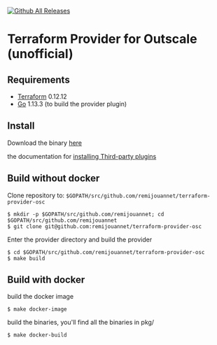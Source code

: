 [![Github All Releases](https://img.shields.io/github/downloads/remijouannet/terraform-provider-osc/total.svg)]()

Terraform Provider for Outscale (unofficial)
==================


Requirements
------------

-   [Terraform](https://www.terraform.io/downloads.html) 0.12.12 
-   [Go](https://golang.org/doc/install) 1.13.3 (to build the provider plugin)

Install
---------------------

Download the binary [here](https://github.com/remijouannet/terraform-provider-osc/releases)

the documentation for [installing Third-party plugins](https://www.terraform.io/docs/plugins/basics.html#installing-plugins)

Build without docker
---------------------

Clone repository to: `$GOPATH/src/github.com/remijouannet/terraform-provider-osc`

```
$ mkdir -p $GOPATH/src/github.com/remijouannet; cd $GOPATH/src/github.com/remijouannet
$ git clone git@github.com:remijouannet/terraform-provider-osc
```

Enter the provider directory and build the provider

```
$ cd $GOPATH/src/github.com/remijouannet/terraform-provider-osc
$ make build
```

Build with docker
---------------------

build the docker image

```
$ make docker-image
```

build the binaries, you'll find all the binaries in pkg/

```
$ make docker-build
```
